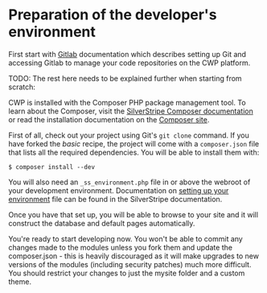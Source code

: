 # Preparation of the developer's environment

First start with [Gitlab](gitlab) documentation which describes setting up Git and accessing Gitlab to manage your code
repositories on the CWP platform.

TODO: The rest here needs to be explained further when starting from scratch:

CWP is installed with the Composer PHP package management tool. To learn about the Composer, visit the
[SilverStripe Composer documentation](http://doc.silverstripe.org/framework/en/installation/composer) or read the
installation documentation on the [Composer site](http://getcomposer.org/doc/00-intro.md).

First of all, check out your project using Git's `git clone` command. If you have forked the *basic* recipe, the project
will come with a `composer.json` file that lists all the required dependencies. You will be able to install them with:

	$ composer install --dev

You will also need an `_ss_environment.php` file in or above the webroot of your development environment. Documentation
on [setting up your environment](http://doc.silverstripe.org/framework/en/topics/environment-management) file can be
found in the SilverStripe documentation.

Once you have that set up, you will be able to browse to your site and it will construct the database and default pages
automatically.

You're ready to start developing now. You won't be able to commit any changes made to the modules unless you fork them
and update the composer.json - this is heavily discouraged as it will make upgrades to new versions of the modules
(including security patches) much more difficult. You should restrict your changes to just the mysite folder and a
custom theme.